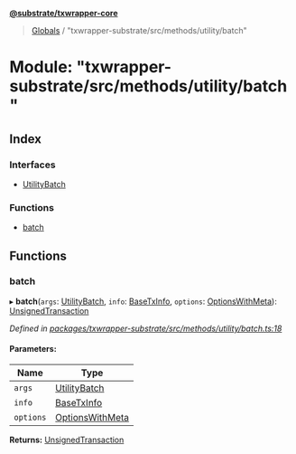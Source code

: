 **[@substrate/txwrapper-core](../README.md)**

> [Globals](../globals.md) / "txwrapper-substrate/src/methods/utility/batch"

# Module: "txwrapper-substrate/src/methods/utility/batch"

## Index

### Interfaces

* [UtilityBatch](../interfaces/_txwrapper_substrate_src_methods_utility_batch_.utilitybatch.md)

### Functions

* [batch](_txwrapper_substrate_src_methods_utility_batch_.md#batch)

## Functions

### batch

▸ **batch**(`args`: [UtilityBatch](../interfaces/_txwrapper_substrate_src_methods_utility_batch_.utilitybatch.md), `info`: [BaseTxInfo](../interfaces/_txwrapper_core_src_types_method_.basetxinfo.md), `options`: [OptionsWithMeta](../interfaces/_txwrapper_core_src_types_method_.optionswithmeta.md)): [UnsignedTransaction](../interfaces/_txwrapper_core_src_types_method_.unsignedtransaction.md)

*Defined in [packages/txwrapper-substrate/src/methods/utility/batch.ts:18](https://github.com/paritytech/txwrapper-core/blob/731a943/packages/txwrapper-substrate/src/methods/utility/batch.ts#L18)*

#### Parameters:

Name | Type |
------ | ------ |
`args` | [UtilityBatch](../interfaces/_txwrapper_substrate_src_methods_utility_batch_.utilitybatch.md) |
`info` | [BaseTxInfo](../interfaces/_txwrapper_core_src_types_method_.basetxinfo.md) |
`options` | [OptionsWithMeta](../interfaces/_txwrapper_core_src_types_method_.optionswithmeta.md) |

**Returns:** [UnsignedTransaction](../interfaces/_txwrapper_core_src_types_method_.unsignedtransaction.md)
